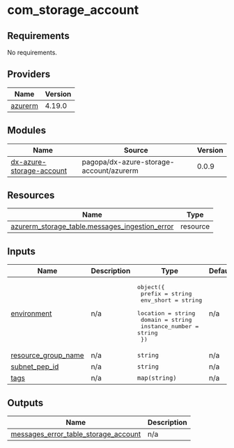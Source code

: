 # com_storage_account

<!-- BEGIN_TF_DOCS -->
## Requirements

No requirements.

## Providers

| Name | Version |
|------|---------|
| <a name="provider_azurerm"></a> [azurerm](#provider\_azurerm) | 4.19.0 |

## Modules

| Name | Source | Version |
|------|--------|---------|
| <a name="module_dx-azure-storage-account"></a> [dx-azure-storage-account](#module\_dx-azure-storage-account) | pagopa/dx-azure-storage-account/azurerm | 0.0.9 |

## Resources

| Name | Type |
|------|------|
| [azurerm_storage_table.messages_ingestion_error](https://registry.terraform.io/providers/hashicorp/azurerm/latest/docs/resources/storage_table) | resource |

## Inputs

| Name | Description | Type | Default | Required |
|------|-------------|------|---------|:--------:|
| <a name="input_environment"></a> [environment](#input\_environment) | n/a | <pre>object({<br/>    prefix          = string<br/>    env_short       = string<br/>    location        = string<br/>    domain          = string<br/>    instance_number = string<br/>  })</pre> | n/a | yes |
| <a name="input_resource_group_name"></a> [resource\_group\_name](#input\_resource\_group\_name) | n/a | `string` | n/a | yes |
| <a name="input_subnet_pep_id"></a> [subnet\_pep\_id](#input\_subnet\_pep\_id) | n/a | `string` | n/a | yes |
| <a name="input_tags"></a> [tags](#input\_tags) | n/a | `map(string)` | n/a | yes |

## Outputs

| Name | Description |
|------|-------------|
| <a name="output_messages_error_table_storage_account"></a> [messages\_error\_table\_storage\_account](#output\_messages\_error\_table\_storage\_account) | n/a |
<!-- END_TF_DOCS -->
